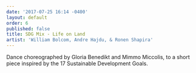```yaml
---
date: '2017-07-25 16:14 -0400'
layout: default
order: 6
published: false
title: SDG Mix - Life on Land
artist: 'William Bolcom, Andre Hajdu, & Ronen Shapira'
---
```

Dance choreographed by Gloria Benedikt and Mimmo Miccolis, to a short piece inspired by the 17 Sustainable Development Goals. 

